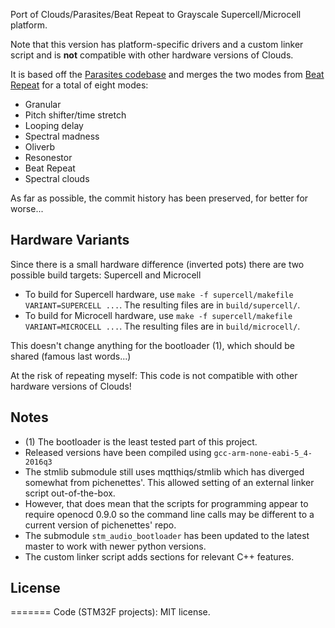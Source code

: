 Port of Clouds/Parasites/Beat Repeat to Grayscale Supercell/Microcell platform.

Note that this version has platform-specific drivers and a custom linker script and is **not** compatible with other hardware versions of Clouds.

It is based off the [Parasites codebase](https://github.com/mqtthiqs/parasites) and merges the two modes from [Beat Repeat](https://github.com/jkammerl/eurorack) for a total of eight modes:
- Granular
- Pitch shifter/time stretch
- Looping delay
- Spectral madness
- Oliverb
- Resonestor
- Beat Repeat
- Spectral clouds

As far as possible, the commit history has been preserved, for better for worse...

## Hardware Variants
Since there is a small hardware difference (inverted pots) there are two possible build targets: Supercell and Microcell
- To build for Supercell hardware, use `make -f supercell/makefile VARIANT=SUPERCELL ...`. The resulting files are in `build/supercell/`.
- To build for Microcell hardware, use `make -f supercell/makefile VARIANT=MICROCELL ...`. The resulting files are in `build/microcell/`.

This doesn't change anything for the bootloader (1), which should be shared (famous last words...)

At the risk of repeating myself: This code is not compatible with other hardware versions of Clouds!

## Notes
- (1) The bootloader is the least tested part of this project.
- Released versions have been compiled using `gcc-arm-none-eabi-5_4-2016q3`
- The stmlib submodule still uses mqtthiqs/stmlib which has diverged somewhat from pichenettes'. This allowed setting of an external linker script out-of-the-box.
- However, that does mean that the scripts for programming appear to require openocd 0.9.0 so the command line calls may be different to a current version of pichenettes' repo.
- The submodule `stm_audio_bootloader` has been updated to the latest master to work with newer python versions.
- The custom linker script adds sections for relevant C++ features.

## License
=======
Code (STM32F projects): MIT license.
